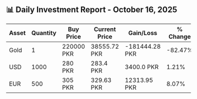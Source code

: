 ## 📊 Daily Investment Report - October 16, 2025

| Asset | Quantity | Buy Price | Current Price | Gain/Loss | % Change |
|-------|----------|-----------|----------------|------------|----------|
| Gold | 1 | 220000 PKR | 38555.72 PKR | -181444.28 PKR | -82.47% |
| USD | 1000 | 280 PKR | 283.4 PKR | 3400.0 PKR | 1.21% |
| EUR | 500 | 305 PKR | 329.63 PKR | 12313.95 PKR | 8.07% |
